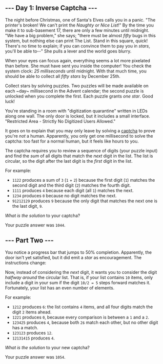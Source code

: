 \-\-\- Day 1: Inverse Captcha ---
---------------------------------

The night before Christmas, one of Santa's Elves calls you in a panic. "The printer's broken! We can't print the _Naughty or Nice List_!" By the time you make it to sub-basement 17, there are only a few minutes until midnight. "We have a big problem," she says; "there must be almost _fifty_ bugs in this system, but nothing else can print The List. Stand in this square, quick! There's no time to explain; if you can convince them to pay you in _stars_, you'll be able to--" She pulls a lever and the world goes blurry.

When your eyes can focus again, everything seems a lot more pixelated than before. She must have sent you inside the computer! You check the system clock: _25 milliseconds_ until midnight. With that much time, you should be able to collect all _fifty stars_ by December 25th.

Collect stars by solving puzzles. Two puzzles will be made available on each ~day~ millisecond in the Advent calendar; the second puzzle is unlocked when you complete the first. Each puzzle grants _one star_. Good luck!

You're standing in a room with "digitization quarantine" written in LEDs along one wall. The only door is locked, but it includes a small interface. "Restricted Area - Strictly No Digitized Users Allowed."

It goes on to explain that you may only leave by solving a [captcha](https://en.wikipedia.org/wiki/CAPTCHA) to prove you're _not_ a human. Apparently, you only get one millisecond to solve the captcha: too fast for a normal human, but it feels like hours to you.

The captcha requires you to review a sequence of digits (your puzzle input) and find the _sum_ of all digits that match the _next_ digit in the list. The list is circular, so the digit after the last digit is the _first_ digit in the list.

For example:

* `1122` produces a sum of `3` (`1` \+ `2`) because the first digit (`1`) matches the second digit and the third digit (`2`) matches the fourth digit.
* `1111` produces `4` because each digit (all `1`) matches the next.
* `1234` produces `0` because no digit matches the next.
* `91212129` produces `9` because the only digit that matches the next one is the last digit, `9`.

_What is the solution_ to your captcha?

Your puzzle answer was `1044`.

\-\-\- Part Two ---
-------------------

You notice a progress bar that jumps to 50% completion. Apparently, the door isn't yet satisfied, but it did emit a _star_ as encouragement. The instructions change:

Now, instead of considering the _next_ digit, it wants you to consider the digit _halfway around_ the circular list. That is, if your list contains `10` items, only include a digit in your sum if the digit `10/2 = 5` steps forward matches it. Fortunately, your list has an even number of elements.

For example:

* `1212` produces `6`: the list contains `4` items, and all four digits match the digit `2` items ahead.
* `1221` produces `0`, because every comparison is between a `1` and a `2`.
* `123425` produces `4`, because both `2`s match each other, but no other digit has a match.
* `123123` produces `12`.
* `12131415` produces `4`.

_What is the solution_ to your new captcha?

Your puzzle answer was `1054`.